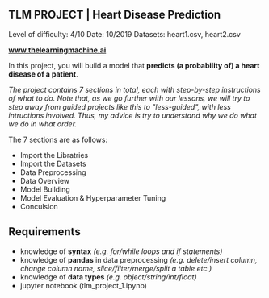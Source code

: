 ## TLM PROJECT | Heart Disease Prediction

Level of difficulty: 4/10
Date: 10/2019
Datasets: heart1.csv, heart2.csv

**www.thelearningmachine.ai**

In this project, you will build a model that **predicts (a probability of) a heart disease of a patient**.

*The project contains 7 sections in total, each with step-by-step instructions of what to do. Note that, as we go further with our lessons, we will try to step away from guided projects like this to "less-guided", with less intructions involved. Thus, my advice is try to understand why we do what we do in what order.*

The 7 sections are as follows:
- Import the Libratries
- Import the Datasets
- Data Preprocessing
- Data Overview
- Model Building
- Model Evaluation & Hyperparameter Tuning
- Conculsion

## Requirements
- knowledge of **syntax** *(e.g. for/while loops and if statements)*
- knowledge of **pandas** in data preprocessing *(e.g. delete/insert column, change column name, slice/filter/merge/split a table etc.)*
- knowledge of **data types** *(e.g. object/string/int/float)*
- jupyter notebook (tlm_project_1.ipynb)
